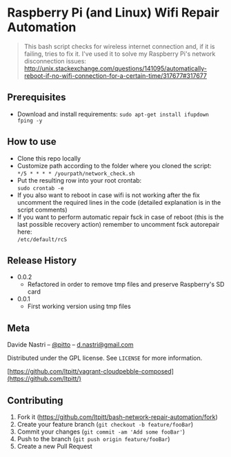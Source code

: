 # Raspberry Pi (and Linux) Wifi Repair Automation
> This bash script checks for wireless internet connection and, if it is failing, tries to fix it.
> I've used it to solve my Raspberry Pi's network disconnection issues:
> http://unix.stackexchange.com/questions/141095/automatically-reboot-if-no-wifi-connection-for-a-certain-time/317677#317677  

## Prerequisites

- Download and install requirements: `sudo apt-get install ifupdown fping -y`

## How to use

- Clone this repo locally
- Customize path according to the folder where you cloned the script:  
`*/5 * * * * /yourpath/network_check.sh`
- Put the resulting row into your root crontab:  
`sudo crontab -e` 
- If you also want to reboot in case wifi is not working after the fix uncomment the required lines in the code (detailed explanation is in the script comments)
- If you want to perform automatic repair fsck in case of reboot (this is the last possible recovery action) remember to uncomment fsck autorepair here:  
`/etc/default/rcS`

## Release History

* 0.0.2
    * Refactored in order to remove tmp files and preserve Raspberry's SD card
* 0.0.1
    * First working version using tmp files

## Meta

Davide Nastri – [@pitto](https://twitter.com/pitto) – d.nastri@gmail.com

Distributed under the GPL license. See ``LICENSE`` for more information.

[https://github.com/ltpitt/vagrant-cloudpebble-composed](https://github.com/ltpitt/)

## Contributing

1. Fork it (<https://github.com/ltpitt/bash-network-repair-automation/fork>)
2. Create your feature branch (`git checkout -b feature/fooBar`)
3. Commit your changes (`git commit -am 'Add some fooBar'`)
4. Push to the branch (`git push origin feature/fooBar`)
5. Create a new Pull Request

<!-- Markdown link & img dfn's -->
[npm-image]: https://img.shields.io/npm/v/datadog-metrics.svg?style=flat-square
[npm-url]: https://npmjs.org/package/datadog-metrics
[npm-downloads]: https://img.shields.io/npm/dm/datadog-metrics.svg?style=flat-square
[travis-image]: https://img.shields.io/travis/dbader/node-datadog-metrics/master.svg?style=flat-square
[travis-url]: https://travis-ci.org/dbader/node-datadog-metrics
[wiki]: https://github.com/yourname/yourproject/wiki
